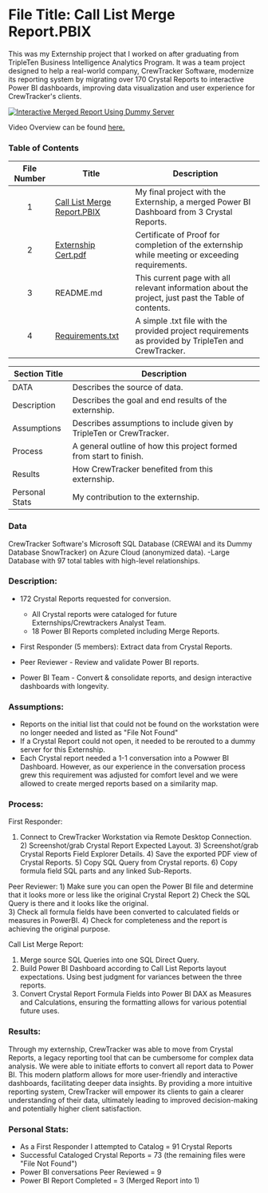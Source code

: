 # File Title: Call List Merge Report.PBIX

This was my Externship project that I worked on after graduating from TripleTen Business Intelligence Analytics Program. It was a team project designed to help a real-world company, CrewTracker Software, modernize its reporting system by migrating over 170 Crystal Reports to interactive Power BI dashboards, improving data visualization and user experience for CrewTracker's clients.

[<img src="https://github.com/Tiffany-Bergett/Data_projects_TripleTen/blob/main/Images/CrewTracker.png" alt="Interactive Merged Report Using Dummy Server">](https://drive.google.com/file/d/127-o2r_JCsCJwlNCtmzJsxAp8Ti1jIi3/view?usp=drive_link)

Video Overview can be found <a href='https://drive.google.com/file/d/127-o2r_JCsCJwlNCtmzJsxAp8Ti1jIi3/view?usp=drive_link' target=_blank><u>here</u>.</a>

### Table of Contents
| File Number | Title | Description |
| :-----------: | ----------- |----------- |
| 1 | [Call List Merge Report.PBIX](https://github.com/Tiffany-Bergett/Data_projects_TripleTen/blob/main/CrewTracker/Call%20List%20Merge%20Report.pbix) | My final project with the Externship, a merged Power BI Dashboard from 3 Crystal Reports. |
| 2 | [Externship Cert.pdf](https://github.com/Tiffany-Bergett/Data_projects_TripleTen/blob/main/CrewTracker/Externship%20Cert.pdf) | Certificate of Proof for completion of the externship while meeting or exceeding requirements. |
| 3 | README.md | This current page with all relevant information about the project, just past the Table of contents. |
| 4 | [Requirements.txt](https://github.com/Tiffany-Bergett/Data_projects_TripleTen/blob/main/CrewTracker/Requirements.txt) | A simple .txt file with the provided project requirements as provided by TripleTen and CrewTracker. |

| Section Title | Description |
| ----------- |----------- |
| DATA | Describes the source of data. |
| Description | Describes the goal and end results of the externship. |
| Assumptions | Describes assumptions to include given by TripleTen or CrewTracker. |
| Process | A general outline of how this project formed from start to finish. |
| Results | How CrewTracker benefited from this externship. |
| Personal Stats | My contribution to the externship. |


### Data
CrewTracker Software's Microsoft SQL Database (CREWAI and its Dummy Database SnowTracker) on Azure Cloud (anonymized data).
-Large Database with 97 total tables with high-level relationships.

### Description:
- 172 Crystal Reports requested for conversion.
    - All Crystal reports were cataloged for future Externships/Crewtrackers Analyst Team.
    - 18 Power BI Reports completed including Merge Reports.
      
- First Responder (5 members): Extract data from Crystal Reports.
- Peer Reviewer - Review and validate Power BI reports.
- Power BI Team - Convert & consolidate reports, and design interactive dashboards with longevity.

### Assumptions:
- Reports on the initial list that could not be found on the workstation were no longer needed and listed as "File Not Found"
- If a Crystal Report could not open, it needed to be rerouted to a dummy server for this Externship.
- Each Crystal report needed a 1-1 conversation into a Powwer BI Dashboard. However, as our experience in the conversation process grew this requirement was adjusted for comfort level and we were allowed to create merged reports based on a similarity map.

### Process:
First Responder:
  1) Connect to CrewTracker Workstation via Remote Desktop Connection.
	2) Screenshot/grab Crystal Report Expected Layout.
	3) Screenshot/grab Crystal Reports Field Explorer Details.
	4) Save the exported PDF view of Crystal Reports.
	5) Copy SQL Query from Crystal reports.
	6) Copy formula field SQL parts and any linked Sub-Reports.

Peer Reviewer:
  1️) Make sure you can open the Power BI file and determine that it looks more or less like the original Crystal Report
  2️) Check the SQL Query is there and it looks like the original.  
  3️) Check all formula fields have been converted to calculated fields or measures in PowerBI. 
  4️) Check for completeness and the report is achieving the original purpose.

Call List Merge Report:
  1) Merge source SQL Queries into one SQL Direct Query.
  2) Build Power BI Dashboard according to Call List Reports layout expectations. Using best judgment for variances between the three reports.
  3) Convert Crystal Report Formula Fields into Power BI DAX as Measures and Calculations, ensuring the formatting allows for various potential future uses.

### Results:
Through my externship, CrewTracker was able to move from Crystal Reports, a legacy reporting tool that can be cumbersome for complex data analysis. We were able to initiate efforts to convert all report data to Power BI. This modern platform allows for more user-friendly and interactive dashboards, facilitating deeper data insights. By providing a more intuitive reporting system, CrewTracker will empower its clients to gain a clearer understanding of their data, ultimately leading to improved decision-making and potentially higher client satisfaction.

### Personal Stats:
- As a First Responder I attempted to Catalog = 91 Crystal Reports
- Successful Cataloged Crystal Reports = 73 (the remaining files were "File Not Found")
- Power BI conversations Peer Reviewed = 9
- Power BI Report Completed = 3 (Merged Report into 1)
